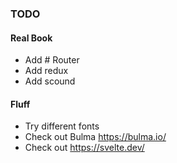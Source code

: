 ### TODO

#### Real Book
* Add # Router
* Add redux
* Add scound

#### Fluff
* Try different fonts
* Check out Bulma https://bulma.io/
* Check out https://svelte.dev/